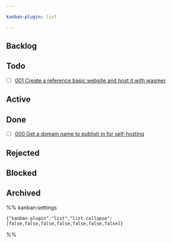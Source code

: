 ```yaml
---

kanban-plugin: list

---
```


## Backlog

## Todo

* [ ] [001 Create a reference basic website and host it with wasmer](001%20Create%20a%20reference%20basic%20website%20and%20host%20it%20with%20wasmer.md)

## Active

## Done

* [ ] [000 Get a domain name to publish in for self-hosting](000%20Get%20a%20domain%20name%20to%20publish%20in%20for%20self-hosting.md)

## Rejected

## Blocked

## Archived

%% kanban:settings

````
{"kanban-plugin":"list","list-collapse":[false,false,false,false,false,false,false]}
````

%%
